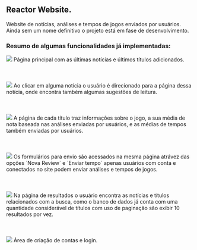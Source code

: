 ## Reactor Website.

Website de notícias, análises e tempos de jogos enviados por usuários. 
Ainda sem um nome definitivo o projeto está em fase de desenvolvimento.
<br>
### Resumo de algumas funcionalidades já implementadas:




<img src="https://github.com/MayconPCampos/Website/blob/main/readme%20images/website%20(3).jpg?raw=true"/>
Página principal com as últimas notícias e últimos títulos adicionados.
<br>
<br>
<br>
<br>


<img src="https://github.com/MayconPCampos/Website/blob/main/readme%20images/website%20(7).jpg?raw=true"/>
Ao clicar em alguma notícia o usuário é direcionado para a página dessa notícia, onde encontra também algumas sugestões de leitura. 
<br>
<br>
<br>
<br>


<img src="https://github.com/MayconPCampos/Website/blob/main/readme%20images/website%20(1).jpg?raw=true"/>
A página de cada título traz informações sobre o jogo, a sua média de nota baseada nas análises enviadas por usuários, e as médias de tempos também enviadas por usuários.
<br>
<br>
<br>
<br>


<img src="https://github.com/MayconPCampos/Website/blob/main/readme%20images/website%20(6).jpg?raw=true"/>
Os formulários para envio são acessados na mesma página atrávez das opções `Nova Review` e `Enviar tempo` apenas usuários com conta e conectados no site podem enviar análises e tempos de jogos.
<br>
<br>
<br>
<br>


<img src="https://github.com/MayconPCampos/Website/blob/main/readme%20images/website%20(2).jpg?raw=true"/>
Na página de resultados o usuário encontra as notícias e títulos relacionados com a busca, como o banco de dados já conta com uma quantidade considerável de títulos com uso de paginação são exibir 10 resultados por vez.
<br>
<br>
<br>
<br>


<img src="https://github.com/MayconPCampos/Website/blob/main/readme%20images/website%20(5).jpg?raw=true"/>
Área de criação de contas e login.

